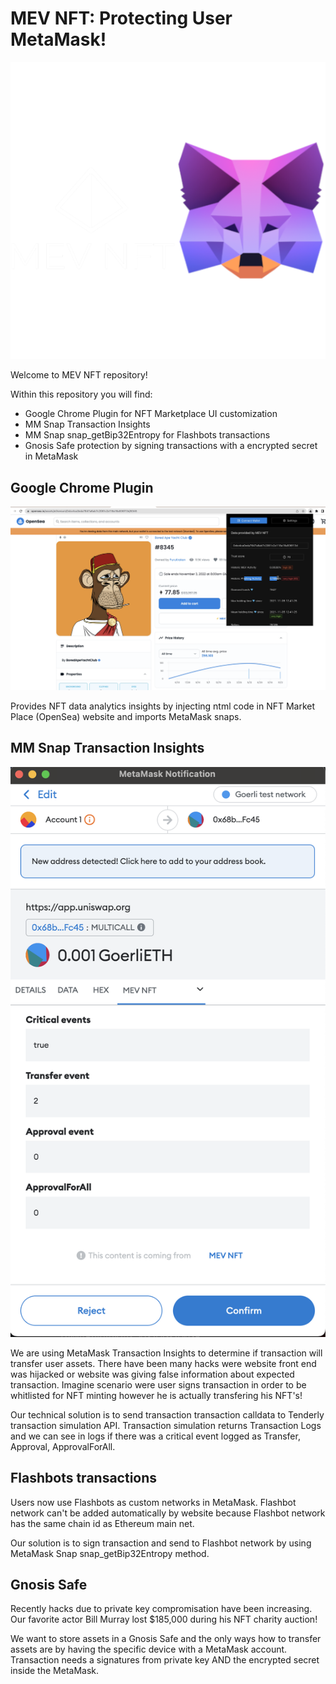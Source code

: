 # MEV NFT: Protecting User MetaMask!

![mevNft](./img/flask_mev_nft.png)

Welcome to MEV NFT repository!

Within this repository you will find:
- Google Chrome Plugin for NFT Marketplace UI customization
- MM Snap Transaction Insights
- MM Snap snap_getBip32Entropy for Flashbots transactions
- Gnosis Safe protection by signing transactions with a encrypted secret in MetaMask 

## Google Chrome Plugin
![](./img/Chrome_extension.png)

Provides NFT data analytics insights by injecting ntml code in NFT Market Place (OpenSea) website and imports MetaMask snaps.

## MM Snap Transaction Insights
![](./img/TransactionInsight.png)

We are using MetaMask Transaction Insights to determine if transaction will transfer user assets. There have been many hacks were website front end was hijacked or website was giving false information about expected transaction. Imagine scenario were user signs transaction in order to be whitlisted for NFT minting however he is actually transfering his NFT's!

Our technical solution is to send transaction transaction calldata to Tenderly transaction simulation API. Transaction simulation returns Transaction Logs and we can see in logs if there was a critical event logged as Transfer, Approval, ApprovalForAll.

## Flashbots transactions

Users now use Flashbots as custom networks in MetaMask. Flashbot network can't be added automatically by website because Flashbot network has the same chain id as Ethereum main net.

Our solution is to sign transaction and send to Flashbot network by using MetaMask Snap snap_getBip32Entropy method.

## Gnosis Safe

Recently hacks due to private key compromisation have been increasing. Our favorite actor Bill Murray lost $185,000 during his NFT charity auction!

We want to store assets in a Gnosis Safe and the only ways how to transfer assets are by having the specific device with a MetaMask account. Transaction needs a signatures from private key AND the encrypted secret inside the MetaMask.


